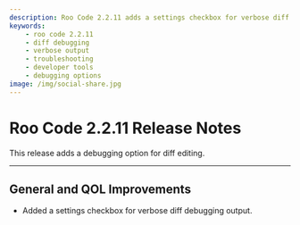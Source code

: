 ```yaml
---
description: Roo Code 2.2.11 adds a settings checkbox for verbose diff debugging output, helping developers troubleshoot diff editing issues.
keywords:
    - roo code 2.2.11
    - diff debugging
    - verbose output
    - troubleshooting
    - developer tools
    - debugging options
image: /img/social-share.jpg
---
```


# Roo Code 2.2.11 Release Notes

This release adds a debugging option for diff editing.

---

## General and QOL Improvements

- Added a settings checkbox for verbose diff debugging output.
